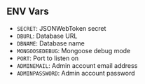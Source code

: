 ## ENV Vars

- `SECRET`: JSONWebToken secret
- `DBURL`: Database URL
- `DBNAME`: Database name
- `MONGOOSEDEBUG`: Mongoose debug mode
- `PORT`: Port to listen on
- `ADMINEMAIL`: Admin account email address
- `ADMINPASSWORD`: Admin account password
